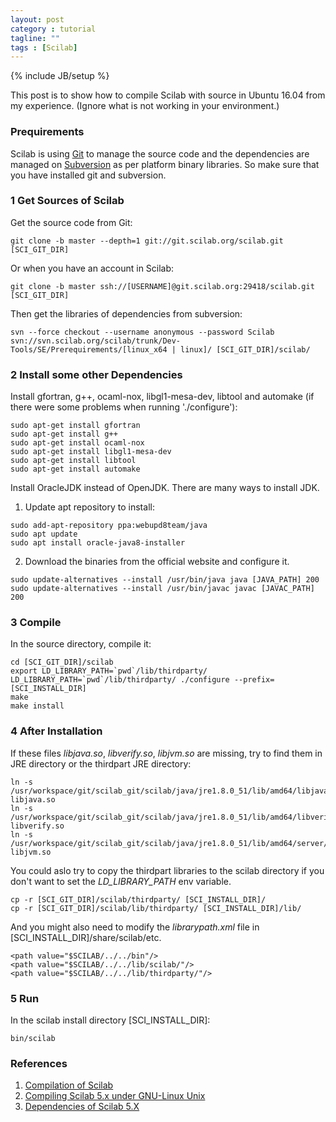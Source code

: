 ```yaml
---
layout: post
category : tutorial
tagline: ""
tags : [Scilab]
---
```

{% include JB/setup %}

This post is to show how to compile Scilab with source in Ubuntu 16.04 from my experience. (Ignore what is not working in your environment.)

### Prequirements

Scilab is using [Git](http://git-scm.com/) to manage the source code and the dependencies are managed on [Subversion](http://subversion.apache.org/) as per platform binary libraries. So make sure that you have installed git and subversion.

### 1 Get Sources of Scilab

Get the source code from Git:

```
git clone -b master --depth=1 git://git.scilab.org/scilab.git [SCI_GIT_DIR]
```

Or when you have an account in Scilab: 

```
git clone -b master ssh://[USERNAME]@git.scilab.org:29418/scilab.git [SCI_GIT_DIR]
```

Then get the libraries of dependencies from subversion:

```
svn --force checkout --username anonymous --password Scilab svn://svn.scilab.org/scilab/trunk/Dev-Tools/SE/Prerequirements/[linux_x64 | linux]/ [SCI_GIT_DIR]/scilab/
```


### 2 Install some other Dependencies

Install gfortran, g++, ocaml-nox, libgl1-mesa-dev, libtool and automake (if there were some problems when running './configure'):

```
sudo apt-get install gfortran
sudo apt-get install g++
sudo apt-get install ocaml-nox
sudo apt-get install libgl1-mesa-dev
sudo apt-get install libtool
sudo apt-get install automake
```

Install OracleJDK instead of OpenJDK. There are many ways to install JDK.

1. Update apt repository to install:

```
sudo add-apt-repository ppa:webupd8team/java
sudo apt update
sudo apt install oracle-java8-installer
```

2. Download the binaries from the official website and configure it.

```
sudo update-alternatives --install /usr/bin/java java [JAVA_PATH] 200
sudo update-alternatives --install /usr/bin/javac javac [JAVAC_PATH] 200
```

### 3 Compile

In the source directory, compile it:

```
cd [SCI_GIT_DIR]/scilab
export LD_LIBRARY_PATH=`pwd`/lib/thirdparty/
LD_LIBRARY_PATH=`pwd`/lib/thirdparty/ ./configure --prefix=[SCI_INSTALL_DIR]
make
make install
```

### 4 After Installation


If these files _libjava.so_, _libverify.so_, _libjvm.so_ are missing, try to find them in JRE directory or the thirdpart JRE directory:

```
ln -s /usr/workspace/git/scilab_git/scilab/java/jre1.8.0_51/lib/amd64/libjava.so libjava.so
ln -s /usr/workspace/git/scilab_git/scilab/java/jre1.8.0_51/lib/amd64/libverify.so libverify.so
ln -s /usr/workspace/git/scilab_git/scilab/java/jre1.8.0_51/lib/amd64/server/libjvm.so libjvm.so
```

You could aslo try to copy the thirdpart libraries to the scilab directory if you don't want to set the _LD_LIBRARY_PATH_ env variable.

```
cp -r [SCI_GIT_DIR]/scilab/thirdparty/ [SCI_INSTALL_DIR]/
cp -r [SCI_GIT_DIR]/scilab/lib/thirdparty/ [SCI_INSTALL_DIR]/lib/
```

And you might also need to modify the _librarypath.xml_ file in [SCI_INSTALL_DIR]/share/scilab/etc.

    <path value="$SCILAB/../../bin"/>
    <path value="$SCILAB/../../lib/scilab/"/>
    <path value="$SCILAB/../../lib/thirdparty/"/>

### 5 Run

In the scilab install directory [SCI_INSTALL_DIR]:

```
bin/scilab
```

### References

1. [Compilation of Scilab](https://wiki.scilab.org/Compilation%20of%20Scilab)
2. [Compiling Scilab 5.x under GNU-Linux Unix](https://wiki.scilab.org/Compiling%20Scilab%205.x%20under%20GNU-Linux%20Unix)
3. [Dependencies of Scilab 5.X](https://wiki.scilab.org/Dependencies%20of%20Scilab%205.X)




